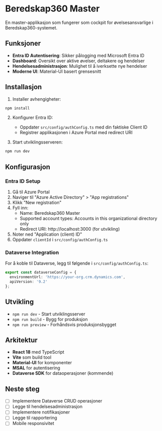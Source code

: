# Beredskap360 Master

En master-applikasjon som fungerer som cockpit for øvelsesansvarlige i Beredskap360-systemet.

## Funksjoner

- **Entra ID Autentisering**: Sikker pålogging med Microsoft Entra ID
- **Dashboard**: Oversikt over aktive øvelser, deltakere og hendelser
- **Hendelsesadministrasjon**: Mulighet til å iverksette nye hendelser
- **Moderne UI**: Material-UI basert grensesnitt

## Installasjon

1. Installer avhengigheter:
```bash
npm install
```

2. Konfigurer Entra ID:
   - Oppdater `src/config/authConfig.ts` med din faktiske Client ID
   - Registrer applikasjonen i Azure Portal med redirect URI

3. Start utviklingsserveren:
```bash
npm run dev
```

## Konfigurasjon

### Entra ID Setup

1. Gå til Azure Portal
2. Naviger til "Azure Active Directory" > "App registrations"
3. Klikk "New registration"
4. Fyll inn:
   - Name: Beredskap360 Master
   - Supported account types: Accounts in this organizational directory only
   - Redirect URI: http://localhost:3000 (for utvikling)
5. Noter ned "Application (client) ID"
6. Oppdater `clientId` i `src/config/authConfig.ts`

### Dataverse Integration

For å koble til Dataverse, legg til følgende i `src/config/authConfig.ts`:

```typescript
export const dataverseConfig = {
  environmentUrl: 'https://your-org.crm.dynamics.com',
  apiVersion: '9.2'
};
```

## Utvikling

- `npm run dev` - Start utviklingsserver
- `npm run build` - Bygg for produksjon
- `npm run preview` - Forhåndsvis produksjonsbygget

## Arkitektur

- **React 18** med TypeScript
- **Vite** som build tool
- **Material-UI** for komponenter
- **MSAL** for autentisering
- **Dataverse SDK** for dataoperasjoner (kommende)

## Neste steg

- [ ] Implementere Dataverse CRUD operasjoner
- [ ] Legge til hendelsesadministrasjon
- [ ] Implementere notifikasjoner
- [ ] Legge til rapportering
- [ ] Mobile responsivitet
